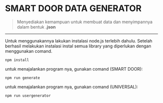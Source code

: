 # SMART DOOR DATA GENERATOR

> Menyediakan kemampuan untuk membuat data dan menyimpannya dalam bentuk **.json**

---

Untuk menggunakannya lakukan instalasi node.js terlebih dahulu. Setelah berhasil melakukan instalasi instal semua library yang diperlukan dengan menggunakan comand.

`npm install`

untuk menajalankan program nya, gunakan comand (SMART DOOR):

`npm run generate`

untuk menajalankan program nya, gunakan comand (UNIVERSAL):

`npm run usergenerator`

